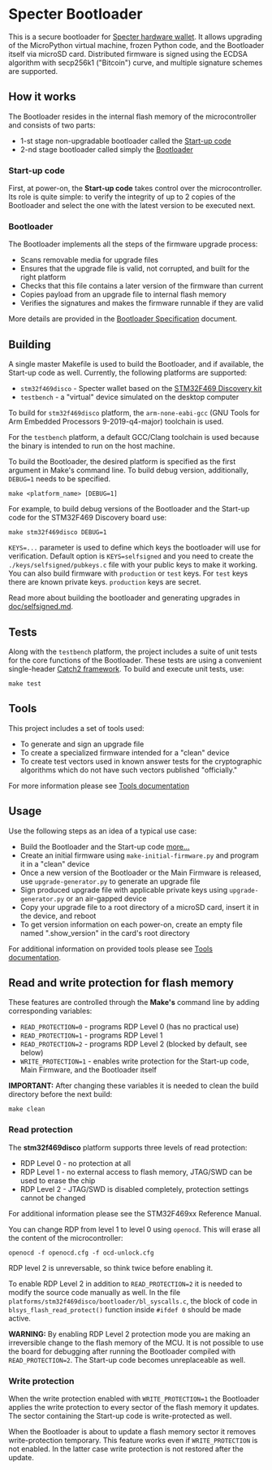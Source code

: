 # Specter Bootloader

This is a secure bootloader for [Specter hardware wallet](https://github.com/cryptoadvance/specter-diy). It allows upgrading of the MicroPython virtual machine, frozen Python code, and the Bootloader itself via microSD card. Distributed firmware is signed using the ECDSA algorithm with secp256k1 ("Bitcoin") curve, and multiple signature schemes are supported.

## How it works

The Bootloader resides in the internal flash memory of the microcontroller and consists of two parts:

- 1-st stage non-upgradable bootloader called the [Start-up code](#Start-up-code)
- 2-nd stage bootloader called simply the [Bootloader](#Bootloader)

### Start-up code

First, at power-on, the **Start-up code** takes control over the microcontroller. Its role is quite simple: to verify the integrity of up to 2 copies of the Bootloader and select the one with the latest version to be executed next.

### Bootloader

The Bootloader implements all the steps of the firmware upgrade process:

- Scans removable media for upgrade files
- Ensures that the upgrade file is valid, not corrupted, and built for the right platform
- Checks that this file contains a later version of the firmware than current
- Copies payload from an upgrade file to internal flash memory
- Verifies the signatures and makes the firmware runnable if they are valid

More details are provided in the [Bootloader Specification](/doc/bootloader-spec.md) document.

## Building

A single master Makefile is used to build the Bootloader, and if available, the Start-up code as well. Currently, the following platforms are supported:

- `stm32f469disco` - Specter wallet based on the [STM32F469 Discovery kit](https://www.st.com/en/evaluation-tools/32f469idiscovery.html)
- `testbench` - a "virtual" device simulated on the desktop computer

To build for `stm32f469disco` platform, the `arm-none-eabi-gcc` (GNU Tools for Arm Embedded Processors 9-2019-q4-major) toolchain is used.

For the `testbench` platform, a default GCC/Clang toolchain is used because the binary is intended to run on the host machine.

To build the Bootloader, the desired platform is specified as the first argument in Make's command line. To build debug version, additionally, `DEBUG=1` needs to be specified.

```shell
make <platform_name> [DEBUG=1]
```

For example, to build debug versions of the Bootloader and the Start-up code for the STM32F469 Discovery board use:

```shell
make stm32f469disco DEBUG=1
```

`KEYS=...` parameter is used to define which keys the bootloader will use for verification. Default option is `KEYS=selfsigned` and you need to create the `./keys/selfsigned/pubkeys.c` file with your public keys to make it working. You can also build firmware with `production` or `test` keys. For `test` keys there are known private keys. `production` keys are secret.

Read more about building the bootloader and generating upgrades in [doc/selfsigned.md](doc/selfsigned.md).

## Tests

Along with the `testbench` platform, the project includes a suite of unit tests for the core functions of the Bootloader. These tests are using a convenient single-header [Catch2 framework](https://github.com/catchorg/Catch2). To build and execute unit tests, use:

```shell
make test
```

## Tools

This project includes a set of tools used:

- To generate and sign an upgrade file
- To create a specialized firmware intended for a "clean" device
- To create test vectors used in known answer tests for the cryptographic algorithms which do not have such vectors published "officially."

For more information please see [Tools documentation](/tools/README.md)

## Usage

Use the following steps as an idea of a typical use case:

- Build the Bootloader and the Start-up code [more...](#Building)
- Create an initial firmware using `make-initial-firmware.py` and program it in a "clean" device
- Once a new version of the Bootloader or the Main Firmware is released, use `upgrade-generator.py` to generate an upgrade file
- Sign produced upgrade file with applicable private keys using `upgrade-generator.py` or an air-gapped device
- Copy your upgrade file to a root directory of a microSD card, insert it in the device, and reboot
- To get version information on each power-on, create an empty file named ".show_version" in the card's root directory

For additional information on provided tools please see [Tools documentation](/tools/README.md).

## Read and write protection for flash memory

These features are controlled through the **Make's** command line by adding corresponding variables:

- `READ_PROTECTION=0` - programs RDP Level 0 (has no practical use)
- `READ_PROTECTION=1` - programs RDP Level 1
- `READ_PROTECTION=2` - programs RDP Level 2 (blocked by default, see below)
- `WRITE_PROTECTION=1` - enables write protection for the Start-up code, Main Firmware, and the Bootloader itself

**IMPORTANT:** After changing these variables it is needed to clean the build directory before the next build:

```shell
make clean
```

### Read protection

The **stm32f469disco** platform supports three levels of read protection:

- RDP Level 0 - no protection at all
- RDP Level 1 - no external access to flash memory, JTAG/SWD can be used to erase the chip
- RDP Level 2  - JTAG/SWD is disabled completely, protection settings cannot be changed

For additional information please see the STM32F469xx Reference Manual.

You can change RDP from level 1 to level 0 using `openocd`.
This will erase all the content of the microcontroller:

```
openocd -f openocd.cfg -f ocd-unlock.cfg
```

RDP level 2 is unreversable, so think twice before enabling it.

To enable RDP Level 2 in addition to `READ_PROTECTION=2` it is needed to modify the source code manually as well. In the file `platforms/stm32f469disco/bootloader/bl_syscalls.c`, the block of code in `blsys_flash_read_protect()` function inside `#ifdef 0` should be made active.

**WARNING:** By enabling RDP Level 2 protection mode you are making an irreversible change to the flash memory of the MCU. It is not possible to use the board for debugging after running the Bootloader compiled with `READ_PROTECTION=2`. The Start-up code becomes unreplaceable as well.

### Write protection

When the write protection enabled with `WRITE_PROTECTION=1` the Bootloader applies the write protection to every sector of the flash memory it updates. The sector containing the Start-up code is write-protected as well.

When the Bootloader is about to update a flash memory sector it removes write-protection temporary. This feature works even if `WRITE_PROTECTION` is not enabled. In the latter case write protection is not restored after the update.
